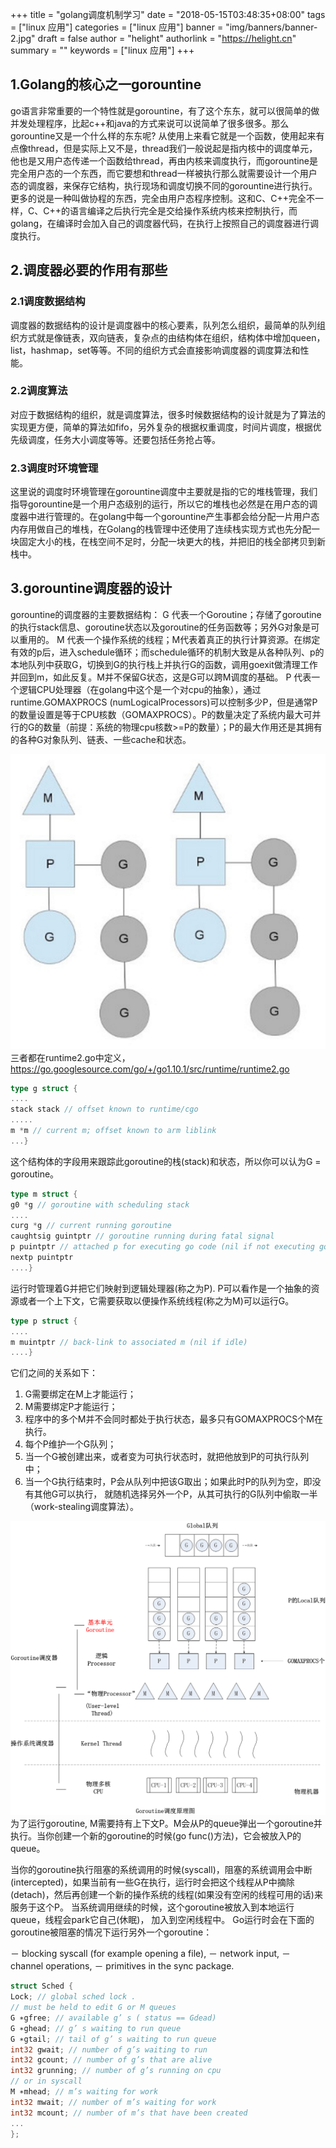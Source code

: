 +++
title = "golang调度机制学习"
date = "2018-05-15T03:48:35+08:00"
tags = ["linux 应用"]
categories = ["linux 应用"]
banner = "img/banners/banner-2.jpg"
draft = false
author = "helight"
authorlink = "https://helight.cn"
summary = ""
keywords = ["linux 应用"]
+++

## 1.Golang的核心之一gorountine
go语言非常重要的一个特性就是gorountine，有了这个东东，就可以很简单的做并发处理程序，比起c++和java的方式来说可以说简单了很多很多。那么gorountine又是一个什么样的东东呢? 从使用上来看它就是一个函数，使用起来有点像thread，但是实际上又不是，thread我们一般说起是指内核中的调度单元，他也是又用户态传递一个函数给thread，再由内核来调度执行，而gorountine是完全用户态的一个东西，而它要想和thread一样被执行那么就需要设计一个用户态的调度器，来保存它结构，执行现场和调度切换不同的gorountine进行执行。更多的说是一种叫做协程的东西，完全由用户态程序控制。这和C、C++完全不一样，C、C++的语言编译之后执行完全是交给操作系统内核来控制执行，而golang，在编译时会加入自己的调度器代码，在执行上按照自己的调度器进行调度执行。
<!--more-->
## 2.调度器必要的作用有那些
### 2.1调度数据结构
调度器的数据结构的设计是调度器中的核心要素，队列怎么组织，最简单的队列组织方式就是像链表，双向链表，复杂点的由结构体在组织，结构体中增加queen，list，hashmap，set等等。不同的组织方式会直接影响调度器的调度算法和性能。
### 2.2调度算法
对应于数据结构的组织，就是调度算法，很多时候数据结构的设计就是为了算法的实现更方便，简单的算法如fifo，另外复杂的根据权重调度，时间片调度，根据优先级调度，任务大小调度等等。还要包括任务抢占等。
### 2.3调度时环境管理
这里说的调度时环境管理在gorountine调度中主要就是指的它的堆栈管理，我们指导gorountine是一个用户态级别的运行，所以它的堆栈也必然是在用户态的调度器中进行管理的。在golang中每一个gorountine产生事都会给分配一片用户态内存用做自己的堆栈，在Golang的栈管理中还使用了连续栈实现方式也先分配一块固定大小的栈，在栈空间不足时，分配一块更大的栈，并把旧的栈全部拷贝到新栈中。
## 3.gorountine调度器的设计
gorountine的调度器的主要数据结构：
G 代表一个Goroutine；存储了goroutine的执行stack信息、goroutine状态以及goroutine的任务函数等；另外G对象是可以重用的。
M 代表一个操作系统的线程；M代表着真正的执行计算资源。在绑定有效的p后，进入schedule循环；而schedule循环的机制大致是从各种队列、p的本地队列中获取G，切换到G的执行栈上并执行G的函数，调用goexit做清理工作并回到m，如此反复。M并不保留G状态，这是G可以跨M调度的基础。
P 代表一个逻辑CPU处理器（在golang中这个是一个对cpu的抽象），通过runtime.GOMAXPROCS (numLogicalProcessors)可以控制多少P，但是通常P的数量设置是等于CPU核数（GOMAXPROCS）。P的数量决定了系统内最大可并行的G的数量（前提：系统的物理cpu核数>=P的数量）；P的最大作用还是其拥有的各种G对象队列、链表、一些cache和状态。

![](../../imgs/2018/05/5265187-295178adacd3d2e8.png)
三者都在runtime2.go中定义，https://go.googlesource.com/go/+/go1.10.1/src/runtime/runtime2.go
```go
type g struct {
....
stack stack // offset known to runtime/cgo
.....
m *m // current m; offset known to arm liblink
...}
```
这个结构体的字段用来跟踪此goroutine的栈(stack)和状态，所以你可以认为G = goroutine。
```go
type m struct {
g0 *g // goroutine with scheduling stack
....
curg *g // current running goroutine
caughtsig guintptr // goroutine running during fatal signal
p puintptr // attached p for executing go code (nil if not executing go code)
nextp puintptr
....}
```
运行时管理着G并把它们映射到逻辑处理器(称之为P). P可以看作是一个抽象的资源或者一个上下文，它需要获取以便操作系统线程(称之为M)可以运行G。
```go
type p struct {
....
m muintptr // back-link to associated m (nil if idle)
....}
```
它们之间的关系如下：
1. G需要绑定在M上才能运行；
2. M需要绑定P才能运行；
3. 程序中的多个M并不会同时都处于执行状态，最多只有GOMAXPROCS个M在执行。
4. 每个P维护一个G队列；
5. 当一个G被创建出来，或者变为可执行状态时，就把他放到P的可执行队列中；
6. 当一个G执行结束时，P会从队列中把该G取出；如果此时P的队列为空，即没有其他G可以执行， 就随机选择另外一个P，从其可执行的G队列中偷取一半（work-stealing调度算法）。

![](../../imgs/2018/05/goroutine-scheduler-model.png)
为了运行goroutine, M需要持有上下文P。M会从P的queue弹出一个goroutine并执行。当你创建一个新的goroutine的时候(go func()方法)，它会被放入P的queue。

当你的goroutine执行阻塞的系统调用的时候(syscall)，阻塞的系统调用会中断(intercepted)，如果当前有一些G在执行，运行时会把这个线程从P中摘除(detach)，然后再创建一个新的操作系统的线程(如果没有空闲的线程可用的话)来服务于这个P。
当系统调用继续的时候，这个goroutine被放入到本地运行queue，线程会park它自己(休眠)， 加入到空闲线程中。
Go运行时会在下面的goroutine被阻塞的情况下运行另外一个goroutine：

－ blocking syscall (for example opening a file),
－ network input,
－ channel operations,
－ primitives in the sync package.
```go
struct Sched {
Lock; // global sched lock .
// must be held to edit G or M queues
G ∗gfree; // available g’ s ( status == Gdead)
G ∗ghead; // g’ s waiting to run queue
G ∗gtail; // tail of g’ s waiting to run queue
int32 gwait; // number of g’s waiting to run
int32 gcount; // number of g’s that are alive
int32 grunning; // number of g’s running on cpu
// or in syscall
M ∗mhead; // m’s waiting for work
int32 mwait; // number of m’s waiting for work
int32 mcount; // number of m’s that have been created
...
};
```